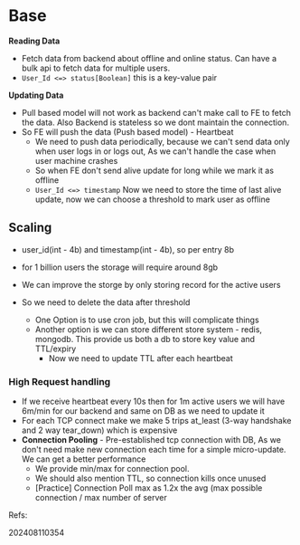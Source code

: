 # Base
**Reading Data**
- Fetch data from backend about offline and online status. Can have a bulk api to fetch data for multiple users.
- `User_Id <=> status[Boolean]` this is a key-value pair

**Updating Data**
- Pull based model will not work as backend can't make call to FE to fetch the data. Also Backend is stateless so we dont maintain the connection.
- So FE will push the data (Push based model) - Heartbeat
    - We need to push data periodically, because we can't send data only when user logs in or logs out, As we can't handle the case when user machine crashes
    - So when FE don't send alive update for long while we mark it as offline
    - `User_Id <=> timestamp` Now we need to store the time of last alive update, now we can choose a threshold to mark user as offline

## Scaling
- user_id(int - 4b) and timestamp(int - 4b), so per entry 8b
- for 1 billion users the storage will require around 8gb

- We can improve the storge by only storing record for the active users
- So we need to delete the data after threshold
    - One Option is to use cron job, but this will complicate things
    - Another option is we can store different store system - redis, mongodb. This provide us both a db to store key value and TTL/expiry
        - Now we need to update TTL after each heartbeat

### High Request handling
- If we receive heartbeat every 10s then for 1m active users we will have 6m/min for our backend and same on DB as we need to update it
- For each TCP connect make we make 5 trips at_least (3-way handshake and 2 way tear_down) which is expensive
- **Connection Pooling** - Pre-established tcp connection with DB, As we don't need make new connection each time for a simple micro-update. We can get a better performance
    - We provide min/max for connection pool.
    - We should also mention TTL, so connection kills once unused
    - [Practice] Connection Poll max as 1.2x the avg (max possible connection / max number of server

Refs: 


202408110354
